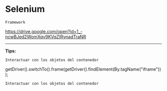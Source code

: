 
# Selenium

`Framework`


https://drive.google.com/open?id=1_-ncwBJed2WomXqv9KVqZIRynadTraNR

****************************************************************
**Tips:**

`Interactuar con los objetos del contenedor`


getDriver().switchTo().frame(getDriver().findElement(By.tagName("iframe")));

`Interactuar con los objetos del contenedor`
